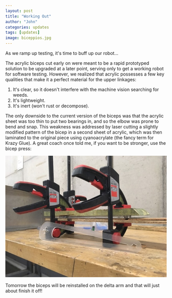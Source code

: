 ```yaml
---
layout: post
title: "Working Out"
author: "John"
categories: updates
tags: [updates]
image: biceppios.jpg
---
```


As we ramp up testing, it's time to buff up our robot...

The acrylic biceps cut early on were meant to be a rapid prototyped solution to be upgraded at a later point, serving only to get a working robot for software testing. However, we realized that acrylic possesses a few key qualities that make it a perfect material for the upper linkages:

1. It's clear, so it doesn't interfere with the machine vision searching for weeds.
2. It's lightweight.
3. It's inert (won't rust or decompose).  

The only downside to the current version of the biceps was that the acrylic sheet was too thin to put two bearings in, and so the elbow was prone to bend and snap. This weakness was addressed by laser cutting a slightly modified pattern of the bicep in a second sheet of acrylic, which was then laminated to the original piece using cyanoacrylate (the fancy term for Krazy Glue). A great coach once told me, if you want to be stronger, use the bicep press:

![biceppress](/assets/img/biceppress.jpg)

Tomorrow the biceps will be reinstalled on the delta arm and that will just about finish it off!


